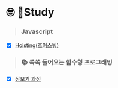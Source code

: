 # 🤓 Study

> ### Javascript

- [x] [Hoisting(호이스팅)](https://github.com/yooooujin/study/blob/main/JavaScript/Hoisting/Hoisting(%ED%98%B8%EC%9D%B4%EC%8A%A4%ED%8C%85).md)

> ### 📚 쏙쏙 들어오는 함수형 프로그래밍
- [x] [장보기 과정](https://github.com/yooooujin/study/blob/main/%F0%9F%93%9A%20%EC%8F%99%EC%8F%99%20%EB%93%A4%EC%96%B4%EC%98%A4%EB%8A%94%20%ED%95%A8%EC%88%98%ED%98%95%20%ED%94%84%EB%A1%9C%EA%B7%B8%EB%9E%98%EB%B0%8D/%EC%9E%A5%EB%B3%B4%EA%B8%B0%20%EA%B3%BC%EC%A0%95.js)
